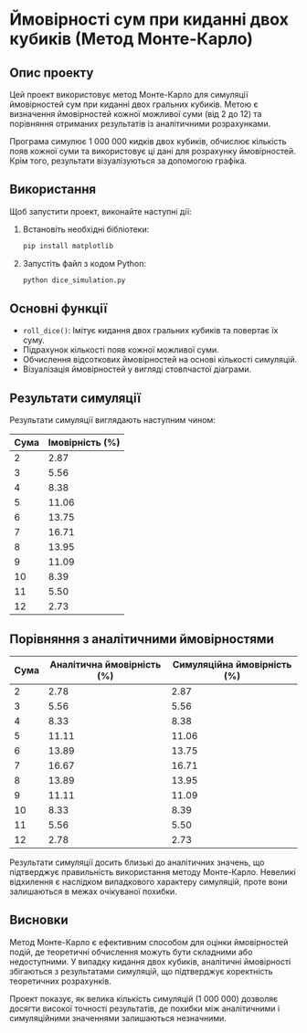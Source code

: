 # Ймовірності сум при киданні двох кубиків (Метод Монте-Карло)

## Опис проекту

Цей проект використовує метод Монте-Карло для симуляції ймовірностей сум при киданні двох гральних кубиків. Метою є визначення ймовірностей кожної можливої суми (від 2 до 12) та порівняння отриманих результатів із аналітичними розрахунками.

Програма симулює 1 000 000 кидків двох кубиків, обчислює кількість появ кожної суми та використовує ці дані для розрахунку ймовірностей. Крім того, результати візуалізуються за допомогою графіка.

## Використання

Щоб запустити проект, виконайте наступні дії:

1. Встановіть необхідні бібліотеки:

    ```sh
    pip install matplotlib
    ```

2. Запустіть файл з кодом Python:

    ```sh
    python dice_simulation.py
    ```

## Основні функції

- `roll_dice()`: Імітує кидання двох гральних кубиків та повертає їх суму.
- Підрахунок кількості появ кожної можливої суми.
- Обчислення відсоткових ймовірностей на основі кількості симуляцій.
- Візуалізація ймовірностей у вигляді стовпчастої діаграми.

## Результати симуляції

Результати симуляції виглядають наступним чином:

| Сума | Імовірність (%) |
|------|-----------------|
| 2    | 2.87            |
| 3    | 5.56            |
| 4    | 8.38            |
| 5    | 11.06           |
| 6    | 13.75           |
| 7    | 16.71           |
| 8    | 13.95           |
| 9    | 11.09           |
| 10   | 8.39            |
| 11   | 5.50            |
| 12   | 2.73            |

## Порівняння з аналітичними ймовірностями

| Сума | Аналітична ймовірність (%) | Симуляційна ймовірність (%) |
|------|----------------------------|-----------------------------|
| 2    | 2.78                       | 2.87                        |
| 3    | 5.56                       | 5.56                        |
| 4    | 8.33                       | 8.38                        |
| 5    | 11.11                      | 11.06                       |
| 6    | 13.89                      | 13.75                       |
| 7    | 16.67                      | 16.71                       |
| 8    | 13.89                      | 13.95                       |
| 9    | 11.11                      | 11.09                       |
| 10   | 8.33                       | 8.39                        |
| 11   | 5.56                       | 5.50                        |
| 12   | 2.78                       | 2.73                        |

Результати симуляції досить близькі до аналітичних значень, що підтверджує правильність використання методу Монте-Карло. Невеликі відхилення є наслідком випадкового характеру симуляцій, проте вони залишаються в межах очікуваної похибки.

## Висновки

Метод Монте-Карло є ефективним способом для оцінки ймовірностей подій, де теоретичні обчислення можуть бути складними або недоступними. У випадку кидання двох кубиків, аналітичні ймовірності збігаються з результатами симуляцій, що підтверджує коректність теоретичних розрахунків.

Проект показує, як велика кількість симуляцій (1 000 000) дозволяє досягти високої точності результатів, де похибки між аналітичними і симуляційними значеннями залишаються незначними.
